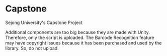 # Capstone
Sejong University's Capstone Project

Additional components are too big because they are made with Unity. Therefore, only the script is uploaded. The Barcode Recognition feature may have copyright issues because it has been purchased and used by the library. So, do not upload.
